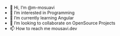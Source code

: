 - 👋 Hi, I’m @m-mosuavi
- 👀 I’m interested in Programming
- 🌱 I’m currently learning Angular
- 💞️ I’m looking to collaborate on OpenSource Projects
- 📫 How to reach me mousavi.dev

